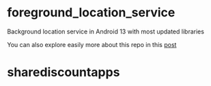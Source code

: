 # foreground_location_service
Background location service in Android 13 with most updated libraries

You can also explore easily more about this repo in this [post](https://link.medium.com/teJIu8DRQBb)
# sharediscountapps
